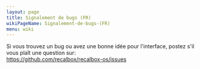 ```yaml
---
layout: page
title: Signalement de bugs (FR)
wikiPageName: Signalement-de-bugs-(FR)
menu: wiki
---
```


Si vous trouvez un bug ou avez une bonne idée pour l'interface, postez s'il vous plaît une question sur:   
https://github.com/recalbox/recalbox-os/issues
